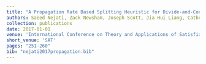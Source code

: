 ```yaml
---
title: "A Propagation Rate Based Splitting Heuristic for Divide-and-Conquer Solvers"
authors: Saeed Nejati, Zack Newsham, Joseph Scott, Jia Hui Liang, Catherine Gebotys, Pascal Poupart, Vijay Ganesh
collection: publications
date: 2017-01-01
venue: 'International Conference on Theory and Applications of Satisfiability Testing'
short_venue: 'SAT'
pages: "251-260"
bib: "nejati2017propagation.bib"
---
```



